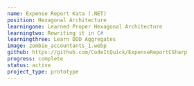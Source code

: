 ```yaml
---
name: Expense Report Kata (.NET)
position: Hexagonal Architecture
learningone: Learned Proper Hexagonal Architecture
learningtwo: Rewriting it in C# 
learningthree: Learn DDD Aggregates  
image: zombie_accountants_1.webp
github: https://github.com/CodeItQuick/ExpenseReportCSharp
progress: complete
status: active
project_type: prototype
---
```

